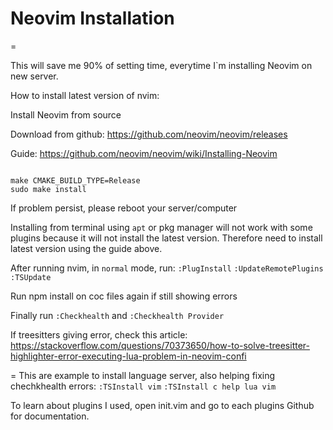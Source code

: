 # Neovim Installation
=

This will save me 90% of setting time, everytime I`m installing Neovim on new server.

How to install latest version of nvim:

Install Neovim from source

Download from github:
https://github.com/neovim/neovim/releases

Guide:
https://github.com/neovim/neovim/wiki/Installing-Neovim
```

make CMAKE_BUILD_TYPE=Release
sudo make install
```

If problem persist, please reboot your server/computer

Installing from terminal using `apt` or pkg manager will not work
with some plugins because it will not install the latest version. 
Therefore need to install latest version using the guide above.

After running nvim, in `normal` mode, run:
`:PlugInstall`
`:UpdateRemotePlugins`
`:TSUpdate`

Run npm install on coc files again if still showing errors

Finally run `:Checkhealth` and `:Checkhealth Provider`

If treesitters giving error, check this article:
https://stackoverflow.com/questions/70373650/how-to-solve-treesitter-highlighter-error-executing-lua-problem-in-neovim-confi

=
This are example to install language server, also helping fixing chechkhealth errors:
`:TSInstall vim`
`:TSInstall c help lua vim`

To learn about plugins I used, open init.vim and go to each plugins Github for documentation.
